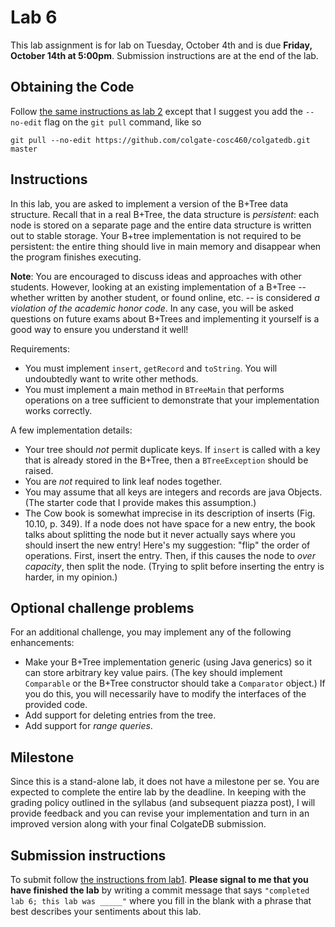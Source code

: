 # Lab 6

This lab assignment is for lab on Tuesday, October 4th and is due **Friday, October 14th at 5:00pm**. Submission instructions are at the end of the lab.

## Obtaining the Code

Follow [the same instructions as lab 2](https://github.com/colgate-cosc460/colgatedb/blob/master/labs/lab2.md) except that I suggest you add the `--no-edit` flag on the `git pull` command, like so

	git pull --no-edit https://github.com/colgate-cosc460/colgatedb.git master


## Instructions

In this lab, you are asked to implement a version of the B+Tree data structure.  Recall that in a real B+Tree, the data structure is *persistent*: each node is stored on a separate page and the entire data structure is written out to stable storage.  Your B+tree implementation is not required to be persistent: the entire thing should live in main memory and disappear when the program finishes executing.

**Note**: You are encouraged to discuss ideas and approaches with other students.  However, looking at an existing implementation of a B+Tree -- whether written by another student, or found online, etc. -- is considered *a violation of the academic honor code*.  In any case, you will be asked questions on future exams about B+Trees and implementing it yourself is a good way to ensure you understand it well!

Requirements:

- You must implement `insert`, `getRecord` and `toString`.  You will undoubtedly want to write other methods.
- You must implement a main method in `BTreeMain` that performs operations on a tree sufficient to demonstrate that your implementation works correctly.

A few implementation details:

- Your tree should *not* permit duplicate keys.  If `insert` is called with a key that is already stored in the B+Tree, then a `BTreeException` should be raised.
- You are *not* required to link leaf nodes together.
- You may assume that all keys are integers and records are java Objects.  (The starter code that I provide makes this assumption.)
- The Cow book is somewhat imprecise in its description of inserts (Fig. 10.10, p. 349).  If a node does not have space for a new entry, the book talks about splitting the node but it never actually says where you should insert the new entry!  Here's my suggestion: "flip" the order of operations.  First, insert the entry.  Then, if this causes the node to *over capacity*, then split the node.  (Trying to split before inserting the entry is harder, in my opinion.)

## Optional challenge problems

For an additional challenge, you may implement any of the following enhancements:

- Make your B+Tree implementation generic (using Java generics) so it can store arbitrary key value pairs.  (The key should implement `Comparable` or the B+Tree constructor should take a `Comparator` object.)  If you do this, you will necessarily have to modify the interfaces of the provided code.
- Add support for deleting entries from the tree.
- Add support for *range queries*.

## Milestone

Since this is a stand-alone lab, it does not have a milestone per se.  You are expected to complete the entire lab by the deadline.  In keeping with the grading policy outlined in the syllabus (and subsequent piazza post), I will provide feedback and you can revise your implementation and turn in an improved version along with your final ColgateDB submission.

## Submission instructions

To submit follow [the instructions from lab1](https://github.com/colgate-cosc460/colgatedb/blob/master/labs/lab1.md).  **Please signal to me that you have finished the lab** by writing a commit message that says `"completed lab 6; this lab was _____"` where you fill in the blank with a phrase that best describes your sentiments about this lab.

